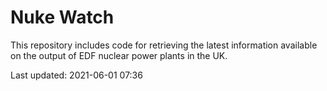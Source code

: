 # Nuke Watch

This repository includes code for retrieving the latest information available on the output of EDF nuclear power plants in the UK.

Last updated: 2021-06-01 07:36
